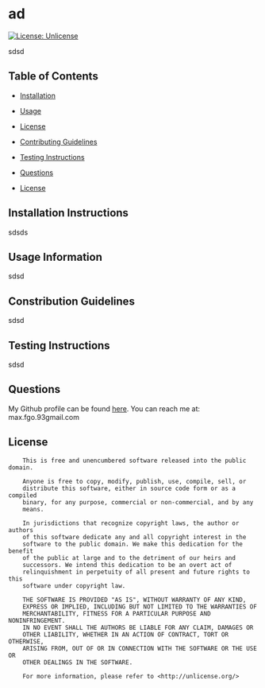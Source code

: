 # ad

 [![License: Unlicense](https://img.shields.io/badge/license-Unlicense-blue.svg)](http://unlicense.org/)

sdsd

## Table of Contents

* [Installation](#installation)

* [Usage](#usage)

* [License](#license)

* [Contributing Guidelines](#contributing)

* [Testing Instructions](#tests)

* [Questions](#questions)

* [License](#license)
## Installation Instructions <a name="installation"></a>
sdsds

## Usage Information <a name="usage"></a>
sdsd

## Constribution Guidelines <a name="contributing"></a>
sdsd

## Testing Instructions <a name="tests"></a>
sdsd
## Questions <a name="questions"></a>
My Github profile can be found [here](https://github.com/smg061). 
You can reach me at: max.fgo.93gmail.com
## License <a name="license"></a>
 
        This is free and unencumbered software released into the public domain.

        Anyone is free to copy, modify, publish, use, compile, sell, or
        distribute this software, either in source code form or as a compiled
        binary, for any purpose, commercial or non-commercial, and by any
        means.
        
        In jurisdictions that recognize copyright laws, the author or authors
        of this software dedicate any and all copyright interest in the
        software to the public domain. We make this dedication for the benefit
        of the public at large and to the detriment of our heirs and
        successors. We intend this dedication to be an overt act of
        relinquishment in perpetuity of all present and future rights to this
        software under copyright law.
        
        THE SOFTWARE IS PROVIDED "AS IS", WITHOUT WARRANTY OF ANY KIND,
        EXPRESS OR IMPLIED, INCLUDING BUT NOT LIMITED TO THE WARRANTIES OF
        MERCHANTABILITY, FITNESS FOR A PARTICULAR PURPOSE AND NONINFRINGEMENT.
        IN NO EVENT SHALL THE AUTHORS BE LIABLE FOR ANY CLAIM, DAMAGES OR
        OTHER LIABILITY, WHETHER IN AN ACTION OF CONTRACT, TORT OR OTHERWISE,
        ARISING FROM, OUT OF OR IN CONNECTION WITH THE SOFTWARE OR THE USE OR
        OTHER DEALINGS IN THE SOFTWARE.
        
        For more information, please refer to <http://unlicense.org/>